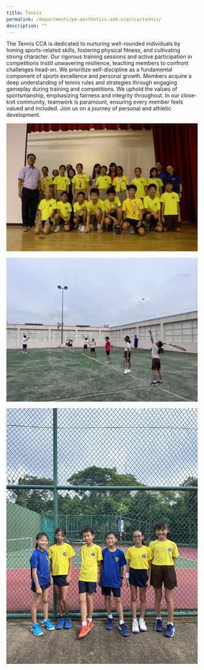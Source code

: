 ```yaml
---
title: Tennis
permalink: /departments/pe-aesthetics-and-cca/cca/tennis/
description: ""
---
```

The Tennis CCA is dedicated to nurturing well-rounded individuals by honing sports-related skills, fostering physical fitness, and cultivating strong character. Our rigorous training sessions and active participation in competitions instill unwavering resilience, teaching members to confront challenges head-on. We prioritize self-discipline as a fundamental component of sports excellence and personal growth. Members acquire a deep understanding of tennis rules and strategies through engaging gameplay during training and competitions. We uphold the values of sportsmanship, emphasizing fairness and integrity throughout. In our close-knit community, teamwork is paramount, ensuring every member feels valued and included. Join us on a journey of personal and athletic development.

![](/images/tennis1.jpg)

![](/images/tennis2.jpg)

![](/images/tennis3.jpg)